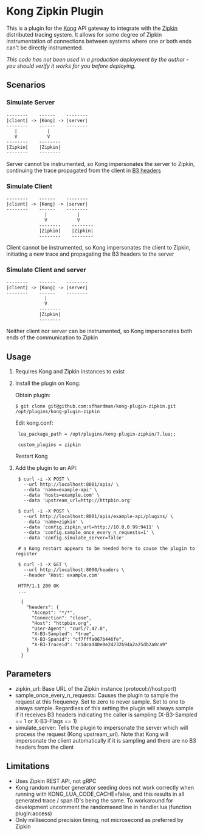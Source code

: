 # Kong Zipkin Plugin

This is a plugin for the [Kong](https://getkong.org/) API gateway to integrate with the [Zipkin](http://zipkin.io/) distributed tracing system.  It allows for some degree of Zipkin instrumentation of connections between systems where one or both ends can't be directly instrumented.

*This code has not been used in a production deployment by the author - you should verify it works for you before deploying.*

## Scenarios

### Simulate Server

    --------    ------    --------
    |client| -> |Kong| -> |server|
    --------    ------    --------
       |           |
       V           V
    --------    --------
    |Zipkin|    |Zipkin|
    --------    --------

Server cannot be instrumented, so Kong impersonates the server to Zipkin, continuing the trace propagated from the client in [B3 headers](https://github.com/openzipkin/b3-propagation)

### Simulate Client

    --------    ------    --------
    |client| -> |Kong| -> |server|
    --------    ------    --------
                  |           |
                  V           V
                --------    --------
                |Zipkin|    |Zipkin|
                --------    --------

Client cannot be instrumented, so Kong impersonates the client to Zipkin, initiating a new trace and propagating the B3 headers to the server

### Simulate Client and server

    --------    ------    --------
    |client| -> |Kong| -> |server|
    --------    ------    --------
                  |           
                  V           
                --------
                |Zipkin|
                --------

Neither client nor server can be instrumented, so Kong impersonates both ends of the communication to Zipkin

## Usage

1. Requires Kong and Zipkin instances to exist
2. Install the plugin on Kong:

    Obtain plugin:

    `$ git clone git@github.com:sfhardman/kong-plugin-zipkin.git /opt/plugins/kong-plugin-zipkin`

    Edit kong.conf:

        lua_package_path = /opt/plugins/kong-plugin-zipkin/?.lua;;

        custom_plugins = zipkin

    Restart Kong
3. Add the plugin to an API:

        $ curl -i -X POST \
          --url http://localhost:8001/apis/ \
          --data 'name=example-api' \
          --data 'hosts=example.com' \
          --data 'upstream_url=http://httpbin.org'

        $ curl -i -X POST \
          --url http://localhost:8001/apis/example-api/plugins/ \
          --data 'name=zipkin' \
          --data 'config.zipkin_url=http://10.0.0.99:9411' \
          --data 'config.sample_once_every_n_requests=1' \
          --data 'config.simulate_server=false'

        # a Kong restart appears to be needed here to cause the plugin to register

        $ curl -i -X GET \
          --url http://localhost:8000/headers \
          --header 'Host: example.com'

        HTTP/1.1 200 OK
        ...

         {
           "headers": {
             "Accept": "*/*",
             "Connection": "close",
             "Host": "httpbin.org",
             "User-Agent": "curl/7.47.0",
             "X-B3-Sampled": "true",
             "X-B3-Spanid": "cf7fffa067b446fe",
             "X-B3-Traceid": "c14cad40e0e24232b94a2a25db2a0ca9"
           }
         }

## Parameters

* zipkin_url: Base URL of the Zipkin instance (protocol://host:port)
* sample_once_every_n_requests: Causes the plugin to sample the request at this frequency.  Set to zero to never sample.  Set to one to always sample.  Regardless of this setting the plugin will always sample if it receives B3 headers indicating the caller is sampling (X-B3-Sampled == 1 or X-B3-Flags == 1)
* simulate_server: Tells the plugin to impersonate the server which will process the request (Kong upstream_url).  Note that Kong will impersonate the client automatically if it is sampling and there are no B3 headers from the client

## Limitations
* Uses Zipkin REST API, not gRPC
* Kong random number generator seeding does not work correctly when running with KONG_LUA_CODE_CACHE=false, and this results in all generated trace / span ID's being the same.  To workaround for development uncomment the randomseed line in handler.lua (function plugin:access)
* Only millisecond precision timing, not microsecond as preferred by Zipkin
